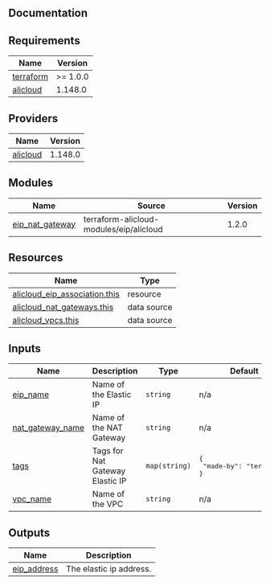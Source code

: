 ## Documentation

<!-- BEGINNING OF PRE-COMMIT-TERRAFORM DOCS HOOK -->
## Requirements

| Name | Version |
|------|---------|
| <a name="requirement_terraform"></a> [terraform](#requirement\_terraform) | >= 1.0.0 |
| <a name="requirement_alicloud"></a> [alicloud](#requirement\_alicloud) | 1.148.0 |

## Providers

| Name | Version |
|------|---------|
| <a name="provider_alicloud"></a> [alicloud](#provider\_alicloud) | 1.148.0 |

## Modules

| Name | Source | Version |
|------|--------|---------|
| <a name="module_eip_nat_gateway"></a> [eip\_nat\_gateway](#module\_eip\_nat\_gateway) | terraform-alicloud-modules/eip/alicloud | 1.2.0 |

## Resources

| Name | Type |
|------|------|
| [alicloud_eip_association.this](https://registry.terraform.io/providers/aliyun/alicloud/1.148.0/docs/resources/eip_association) | resource |
| [alicloud_nat_gateways.this](https://registry.terraform.io/providers/aliyun/alicloud/1.148.0/docs/data-sources/nat_gateways) | data source |
| [alicloud_vpcs.this](https://registry.terraform.io/providers/aliyun/alicloud/1.148.0/docs/data-sources/vpcs) | data source |

## Inputs

| Name | Description | Type | Default | Required |
|------|-------------|------|---------|:--------:|
| <a name="input_eip_name"></a> [eip\_name](#input\_eip\_name) | Name of the Elastic IP | `string` | n/a | yes |
| <a name="input_nat_gateway_name"></a> [nat\_gateway\_name](#input\_nat\_gateway\_name) | Name of the NAT Gateway | `string` | n/a | yes |
| <a name="input_tags"></a> [tags](#input\_tags) | Tags for Nat Gateway Elastic IP | `map(string)` | <pre>{<br>  "made-by": "terraform"<br>}</pre> | no |
| <a name="input_vpc_name"></a> [vpc\_name](#input\_vpc\_name) | Name of the VPC | `string` | n/a | yes |

## Outputs

| Name | Description |
|------|-------------|
| <a name="output_eip_address"></a> [eip\_address](#output\_eip\_address) | The elastic ip address. |
<!-- END OF PRE-COMMIT-TERRAFORM DOCS HOOK -->

